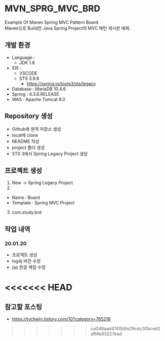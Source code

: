 # MVN_SPRG_MVC_BRD
Example Of Maven Spring MVC Pattern Board.  
Maven으로 Build한 Java Spring Project의 MVC 패턴 게시판 예제.  
  
## 개발 환경
- Language :
  - JDK 1.8
- IDE :
  - VSCODE
  - STS 3.9.8  
    - https://spring.io/tools3/sts/legacy
- Database : MariaDB 10.4.6  
- Spring : 4.3.6.RELEASE
- WAS : Apache Tomcat 9.0
  
## Repository 생성
- Github에 원격 저장소 생성
- local에 clone
- README 작성
- project 폴더 생성
- STS 3에서 Spring Legacy Project 생성

## 프로젝트 생성
1. New -> Spring Legacy Project
2.  
  - Name : Board
  - Template : Spring MVC Project
3. com.study.brd


## 작업 내역
### 20.01.20
- 프로젝트 생성
- log4j 버전 수정
- jsp 한글 깨짐 수정

<<<<<<< HEAD
=======
## 참고할 포스팅
- https://tychejin.tistory.com/10?category=765216
>>>>>>> ca048aad4140b9a29cdc30bced2aff4b83227ead
